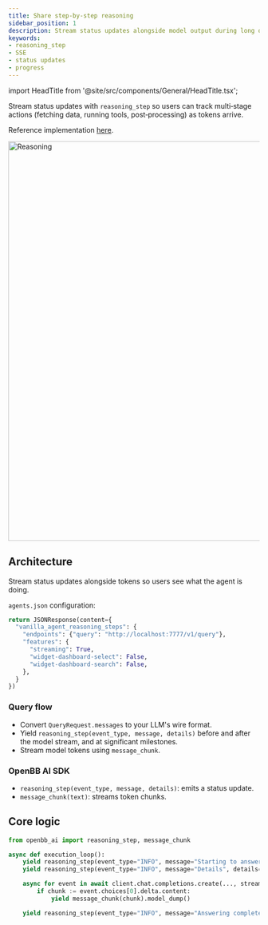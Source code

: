 ```yaml
---
title: Share step-by-step reasoning
sidebar_position: 1
description: Stream status updates alongside model output during long operations
keywords:
- reasoning_step
- SSE
- status updates
- progress
---
```


import HeadTitle from '@site/src/components/General/HeadTitle.tsx';

<HeadTitle title="AI Features — Share step-by-step reasoning | OpenBB Workspace Docs" />

Stream status updates with `reasoning_step` so users can track multi‑stage actions (fetching data, running tools, post‑processing) as tokens arrive.

Reference implementation [here](https://github.com/OpenBB-finance/agents-for-openbb/blob/feat/add-agent-dashboard-widgets-example/31-vanilla-agent-reasoning-steps/vanilla_agent_reasoning_steps/main.py).

<img className="pro-border-gradient" width="800" alt="Reasoning" src="https://openbb-cms.directus.app/assets/dc091fbb-6882-4308-b9fb-f9671be5b026.png" />

## Architecture

Stream status updates alongside tokens so users see what the agent is doing.

`agents.json` configuration:

```python
return JSONResponse(content={
  "vanilla_agent_reasoning_steps": {
    "endpoints": {"query": "http://localhost:7777/v1/query"},
    "features": {
      "streaming": True,
      "widget-dashboard-select": False,
      "widget-dashboard-search": False,
    },
  }
})
```

### Query flow
- Convert `QueryRequest.messages` to your LLM's wire format.
- Yield `reasoning_step(event_type, message, details)` before and after the model stream, and at significant milestones.
- Stream model tokens using `message_chunk`.

### OpenBB AI SDK
- `reasoning_step(event_type, message, details)`: emits a status update.
- `message_chunk(text)`: streams token chunks.

## Core logic

```python
from openbb_ai import reasoning_step, message_chunk

async def execution_loop():
    yield reasoning_step(event_type="INFO", message="Starting to answer the question...").model_dump()
    yield reasoning_step(event_type="INFO", message="Details", details={"stage": 1}).model_dump()

    async for event in await client.chat.completions.create(..., stream=True):
        if chunk := event.choices[0].delta.content:
            yield message_chunk(chunk).model_dump()

    yield reasoning_step(event_type="INFO", message="Answering complete!").model_dump()
```


